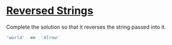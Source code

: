 # [Reversed Strings](https://www.codewars.com/kata/5168bb5dfe9a00b126000018)

Complete the solution so that it reverses the string passed into it.

```javascript
'world'  =>  'dlrow'
```
